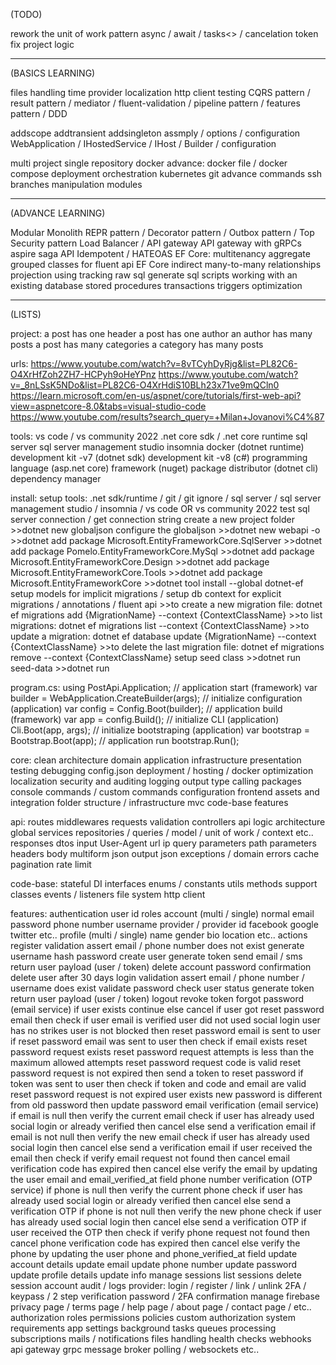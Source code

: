 (TODO)

rework the unit of work pattern
async / await / tasks<> / cancelation token
fix project logic

-----------------------------------------------------------------------------------------------------------------------
(BASICS LEARNING)

files handling
time provider
localization
http client
testing
CQRS pattern / result pattern / mediator / fluent-validation / pipeline pattern / features pattern / DDD

addscope
addtransient
addsingleton
assmply / options / configuration
WebApplication / IHostedService / IHost / Builder / configuration

multi project single repository
docker advance:
    docker file / docker compose
    deployment
    orchestration
    kubernetes
git advance
    commands
    ssh
    branches manipulation
    modules

-----------------------------------------------------------------------------------------------------------------------
(ADVANCE LEARNING)

Modular Monolith
REPR pattern / Decorator pattern / Outbox pattern / Top Security pattern
Load Balancer / API gateway
API gateway with gRPCs
aspire 
saga
API Idempotent / HATEOAS
EF Core:
    multitenancy 
    aggregate  
    grouped classes for fluent api EF Core
    indirect many-to-many relationships
    projection using
    tracking
    raw sql
    generate sql scripts
    working with an existing database
    stored procedures
    transactions
    triggers
    optimization

-----------------------------------------------------------------------------------------------------------------------
(LISTS)

project:
    a post has one header
    a post has one author
    an author has many posts
    a post has many categories
    a category has many posts

urls:
    https://www.youtube.com/watch?v=8vTCyhDyRjg&list=PL82C6-O4XrHfZoh2ZH7-HCPyh9oHeYPnz
    https://www.youtube.com/watch?v=_8nLSsK5NDo&list=PL82C6-O4XrHdiS10BLh23x71ve9mQCln0
    https://learn.microsoft.com/en-us/aspnet/core/tutorials/first-web-api?view=aspnetcore-8.0&tabs=visual-studio-code
    https://www.youtube.com/results?search_query=+Milan+Jovanovi%C4%87

tools:
    vs code / vs community 2022
    .net core sdk / .net core runtime
    sql server
    sql server management studio
    insomnia
    docker
    (dotnet runtime) development kit -v7
    (dotnet sdk) development kit -v8
    (c#) programming language
    (asp.net core) framework
    (nuget) package distributor
    (dotnet cli) dependency manager

install:
    setup tools: .net sdk/runtime / git / git ignore / sql server / sql server management studio / insomnia / vs code OR vs community 2022
    test sql server connection / get connection string
    create a new project folder
    >>dotnet new globaljson
    configure the globaljson
    >>dotnet new webapi -o
    >>dotnet add package Microsoft.EntityFrameworkCore.SqlServer
    >>dotnet add package Pomelo.EntityFrameworkCore.MySql
    >>dotnet add package Microsoft.EntityFrameworkCore.Design
    >>dotnet add package Microsoft.EntityFrameworkCore.Tools
    >>dotnet add package Microsoft.EntityFrameworkCore
    >>dotnet tool install --global dotnet-ef
    setup models for implicit migrations / setup db context for explicit migrations / annotations / fluent api
    >>to create a new migration file: dotnet ef migrations add {MigrationName} --context {ContextClassName}
    >>to list migrations: dotnet ef migrations list --context {ContextClassName}
    >>to update a migration: dotnet ef database update {MigrationName} --context {ContextClassName}
    >>to delete the last migration file: dotnet ef migrations remove --context {ContextClassName}
    setup seed class
    >>dotnet run seed-data
    >>dotnet run

program.cs:
    using PostApi.Application;
    // application start (framework)
    var builder = WebApplication.CreateBuilder(args);
    // initialize configuration (application)
    var config = Config.Boot(builder);
    // application build (framework)
    var app = config.Build();
    // initialize CLI (application)
    Cli.Boot(app, args);
    // initialize bootstraping (application)
    var bootstrap = Bootstrap.Boot(app);
    // application run
    bootstrap.Run();

core:
    clean architecture
        domain
        application
        infrastructure
        presentation
    testing
    debugging
    config.json
    deployment / hosting / docker
    optimization
    localization
    security and auditing
    logging
        output
        type
        calling
    packages
    console commands / custom commands
    configuration
    frontend assets and integration
    folder structure / infrastructure
    mvc
    code-base
    features

api:
    routes
    middlewares
    requests
    validation
    controllers
    api logic
        architecture
            global services 
            repositories / queries / model / unit of work / context
            etc..
    responses
    dtos
        input
            User-Agent
            url
            ip
            query parameters
            path parameters
            headers
            body
                multiform
                json
        output
            json
                exceptions / domain errors
                cache
                pagination
                rate limit

code-base:
    stateful
    DI
    interfaces
    enums / constants
    utils
        methods
    support
        classes
    events / listeners
    file system
    http client

features:
    authentication
        user
            id
            roles
            account (multi / single)
                normal
                    email
                    password
                    phone number
                    username
                provider / provider id
                    facebook 
                    google
                    twitter
                    etc..
            profile (multi / single)
                name
                gender
                bio
                location
                etc..
        actions
            register
                validation
                assert email / phone number does not exist
                generate username
                hash password
                create user
                generate token
                send email / sms
                return user payload (user / token)
            delete account
                password confirmation
                delete user after 30 days
            login
                validation
                assert email / phone number / username does exist
                validate password
                check user status
                generate token
                return user payload (user / token)
            logout
                revoke token
            forgot password (email service)
                if user exists continue else cancel
                if user got reset password email then check if
                user email is verified
                user did not used social login
                user has no strikes
                user is not blocked
                then reset password email is sent to user
                if reset password email was sent to user then check if
                email exists
                reset password request exists
                reset password request attempts is less than the maximum allowed attempts
                reset password request code is valid
                reset password request is not expired
                then send a token to reset password
                if token was sent to user then check if
                token and code and email are valid
                reset password request is not expired
                user exists
                new password is different from old password
                then update password
            email verification (email service)
                if email is null then verify the current email
                check if user has already used social login or already verified then cancel
                else send a verification email
                if email is not null then verify the new email
                check if user has already used social login then cancel
                else send a verification email
                if user received the email then check if
                verify email request not found then cancel
                email verification code has expired then cancel
                else verify the email by updating the user email and email_verified_at field
            phone number verification (OTP service)
                if phone is null then verify the current phone
                check if user has already used social login or already verified then cancel
                else send a verification OTP
                if phone is not null then verify the new phone
                check if user has already used social login then cancel
                else send a verification OTP
                if user received the OTP then check if
                verify phone request not found then cancel
                phone verification code has expired then cancel
                else verify the phone by updating the user phone and phone_verified_at field
            update account details
                update email
                update phone number
                update password
            update profile details
                update info
            manage sessions
                list sessions
                delete session
            account audit / logs
            provider: login / register / link / unlink
            2FA / keypass / 2 step verification
            password / 2FA confirmation
            manage firebase
            privacy page / terms page / help page / about page / contact page / etc..
    authorization
        roles
        permissions
        policies
        custom authorization system requirements
    app settings
    background tasks
    queues
    processing
    subscriptions
    mails / notifications
    files handling
    health checks
    webhooks
    api gateway
    grpc
    message broker
    polling / websockets
    etc..